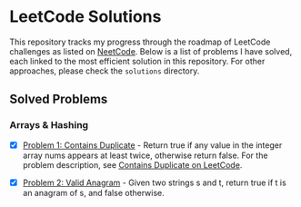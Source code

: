 # LeetCode Solutions

This repository tracks my progress through the roadmap of LeetCode challenges as listed on [NeetCode](https://neetcode.io/roadmap). Below is a list of problems I have solved, each linked to the most efficient solution in this repository. For other approaches, please check the `solutions` directory.

## Solved Problems

### Arrays & Hashing
- [x] [Problem 1: Contains Duplicate](https://github.com/berkaybarisalgun/Leetcode-Problems/blob/main/Leetcode/src/main/java/Contains_Duplicate_217/Solution3.java) - Return true if any value in the integer array nums appears at least twice, otherwise return false. For the problem description, see [Contains Duplicate on LeetCode](https://leetcode.com/problems/contains-duplicate/).

- [x] [Problem 2: Valid Anagram](https://github.com/berkaybarisalgun/Leetcode-Problems/blob/main/Leetcode/src/main/java/Valid_Anagram_242/Solution2.java) - Given two strings s and t, return true if t is an anagram of s, and false otherwise.




